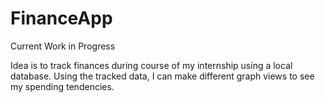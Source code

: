 # FinanceApp

Current Work in Progress

Idea is to track finances during course of my internship using a local database. Using the tracked data, I can make different graph views to see my spending tendencies.
